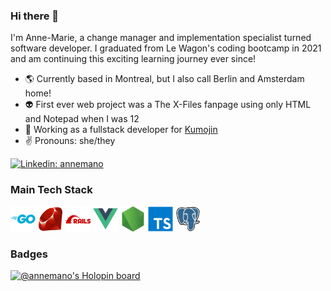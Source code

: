 ### Hi there 👋

I'm Anne-Marie, a change manager and implementation specialist turned software developer. I graduated from Le Wagon's coding bootcamp in 2021 and am continuing this exciting learning journey ever since!

- 🌎 Currently based in Montreal, but I also call Berlin and Amsterdam home!
- 👽 First ever web project was a The X-Files fanpage using only HTML and Notepad when I was 12
- 🔭 Working as a fullstack developer for [Kumojin](https://github.com/kumojin)
- ✌️ Pronouns: she/they

[![Linkedin: annemano](https://img.shields.io/badge/-annemano-blue?style=flat-square&logo=Linkedin&logoColor=white&link=https://www.linkedin.com/in/annemano/)](https://www.linkedin.com/in/annemano/)

### Main Tech Stack
<div>
  <img src="https://github.com/devicons/devicon/blob/master/icons/go/go-original-wordmark.svg" title="Go" alt="Go" width="40" height="40"/>
  <img src="https://github.com/devicons/devicon/blob/master/icons/ruby/ruby-original.svg" title="Ruby" alt="Ruby" width="40" height="40"/>  
  <img src="https://github.com/devicons/devicon/blob/master/icons/rails/rails-plain-wordmark.svg" title="Rails" alt="Rails" width="40" height="40"/>
  <img src="https://github.com/devicons/devicon/blob/master/icons/vuejs/vuejs-original.svg" title="Vue" alt="Vue" width="40" height="40"/>
  <img src="https://github.com/devicons/devicon/blob/master/icons/nodejs/nodejs-original.svg" title="Node" alt="Node" width="40" height="40"/>
  <img src="https://github.com/devicons/devicon/blob/master/icons/typescript/typescript-original.svg" title="TS" alt="TS" width="40" height="40"/> 
  <img src="https://github.com/devicons/devicon/blob/master/icons/postgresql/postgresql-original.svg" title="PostgreSQL" alt="PostgreSQL" width="40" height="40"/>
</div>

### Badges
[![@annemano's Holopin board](https://holopin.me/annemano)](https://holopin.io/@annemano)
